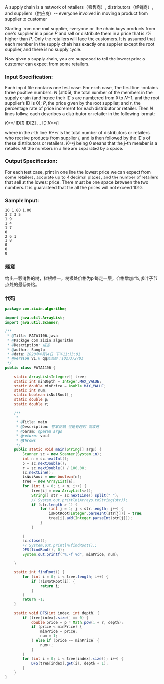 A supply chain is a network of retailers（零售商）, distributors（经销商）, and suppliers（供应商）-- everyone involved in moving a product from supplier to customer.

Starting from one root supplier, everyone on the chain buys products from one's supplier in a price *P* and sell or distribute them in a price that is *r*% higher than *P*. Only the retailers will face the customers. It is assumed that each member in the supply chain has exactly one supplier except the root supplier, and there is no supply cycle.

Now given a supply chain, you are supposed to tell the lowest price a customer can expect from some retailers.

### Input Specification:

Each input file contains one test case. For each case, The first line contains three positive numbers: *N* (≤105), the total number of the members in the supply chain (and hence their ID's are numbered from 0 to *N*−1, and the root supplier's ID is 0); *P*, the price given by the root supplier; and *r*, the percentage rate of price increment for each distributor or retailer. Then *N* lines follow, each describes a distributor or retailer in the following format:

*K**i* ID[1] ID[2] ... ID[*K**i*]

where in the *i*-th line, *K**i* is the total number of distributors or retailers who receive products from supplier *i*, and is then followed by the ID's of these distributors or retailers. *K**j* being 0 means that the *j*-th member is a retailer. All the numbers in a line are separated by a space.

### Output Specification:

For each test case, print in one line the lowest price we can expect from some retailers, accurate up to 4 decimal places, and the number of retailers that sell at the lowest price. There must be one space between the two numbers. It is guaranteed that the all the prices will not exceed 1010.

### Sample Input:

```in
10 1.80 1.00
3 2 3 5
1 9
1 4
1 7
0
2 6 1
1 8
0
0
0
```

### 题意

给出一颗销售的树，树根唯一，树根处价格为p,每走一层，价格增加r%,求叶子节点处的最低价格。

### 代码

```java
package com.zixin.algorithm;

import java.util.ArrayList;
import java.util.Scanner;

/**
 * @Title: PATA1106.java
 * @Package com.zixin.algorithm
 * @Description: 描述
 * @author: Sanglp
 * @date: 2020年4月14日 下午11:33:01
 * @version V1.0 qq交流群：1027372701
 */
public class PATA1106 {

	static ArrayList<Integer>[] tree;
	static int minDepth = Integer.MAX_VALUE;
	static double minPrice = Double.MAX_VALUE;
	static int num;
	static boolean isNotRoot[];
	static double p;
	static double r;

	/**
	 * 
	 * @Title: main   
	 * @Description: 答案正确 但是有超时 需改进 
	 * @param: @param args      
	 * @return: void      
	 * @throws
	 */
	public static void main(String[] args) {
		Scanner sc = new Scanner(System.in);
		int n = sc.nextInt();
		p = sc.nextDouble();
		r = sc.nextDouble() / 100.00;
		sc.nextLine();
		isNotRoot = new boolean[n];
		tree = new ArrayList[n];
		for (int i = 0; i < n; i++) {
			tree[i] = new ArrayList<>();
			String[] str = sc.nextLine().split(" ");
			// System.out.println(Arrays.toString(str));
			if (str.length > 1) {
				for (int j = 1; j < str.length; j++) {
					isNotRoot[Integer.parseInt(str[j])] = true;
					tree[i].add(Integer.parseInt(str[j]));
				}
			}

		}
		sc.close();
		// System.out.println(findRoot());
		DFS(findRoot(), 0);
		System.out.printf("%.4f %d", minPrice, num);

	}

	static int findRoot() {
		for (int i = 0; i < tree.length; i++) {
			if (!isNotRoot[i]) {
				return i;
			}
		}
		return -1;
	}

	static void DFS(int index, int depth) {
		if (tree[index].size() == 0) {
			double price = p * Math.pow(1 + r, depth);
			if (price < minPrice) {
				minPrice = price;
				num = 1;
			} else if (price == minPrice) {
				num++;
			}
		}
		for (int i = 0; i < tree[index].size(); i++) {
			DFS(tree[index].get(i), depth + 1);
		}
	}
}

```

